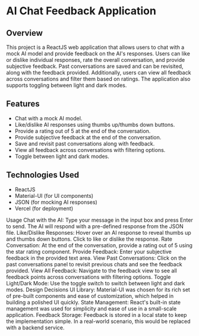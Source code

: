 # AI Chat Feedback Application

## Overview

This project is a ReactJS web application that allows users to chat with a mock AI model and provide feedback on the AI's responses. Users can like or dislike individual responses, rate the overall conversation, and provide subjective feedback. Past conversations are saved and can be revisited, along with the feedback provided. Additionally, users can view all feedback across conversations and filter them based on ratings. The application also supports toggling between light and dark modes.



## Features

- Chat with a mock AI model.
- Like/dislike AI responses using thumbs up/thumbs down buttons.
- Provide a rating out of 5 at the end of the conversation.
- Provide subjective feedback at the end of the conversation.
- Save and revisit past conversations along with feedback.
- View all feedback across conversations with filtering options.
- Toggle between light and dark modes.

## Technologies Used

- ReactJS
- Material-UI (for UI components)
- JSON (for mocking AI responses)
- Vercel (for deployment)


Usage
Chat with the AI: Type your message in the input box and press Enter to send. The AI will respond with a pre-defined response from the JSON file.
Like/Dislike Responses: Hover over an AI response to reveal thumbs up and thumbs down buttons. Click to like or dislike the response.
Rate Conversation: At the end of the conversation, provide a rating out of 5 using the star rating component.
Provide Feedback: Enter your subjective feedback in the provided text area.
View Past Conversations: Click on the past conversations panel to revisit previous chats and see the feedback provided.
View All Feedback: Navigate to the feedback view to see all feedback points across conversations with filtering options.
Toggle Light/Dark Mode: Use the toggle switch to switch between light and dark modes.
Design Decisions
UI Library: Material-UI was chosen for its rich set of pre-built components and ease of customization, which helped in building a polished UI quickly.
State Management: React's built-in state management was used for simplicity and ease of use in a small-scale application.
Feedback Storage: Feedback is stored in a local state to keep the implementation simple. In a real-world scenario, this would be replaced with a backend service.

